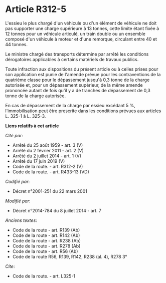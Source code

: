 # Article R312-5

L'essieu le plus chargé d'un véhicule ou d'un élément de véhicule ne doit pas supporter une charge supérieure à 13 tonnes,
cette limite étant fixée à 12 tonnes pour un véhicule articulé, un train double ou un ensemble composé d'un véhicule à moteur
et d'une remorque, circulant entre 40 et 44 tonnes.

Le ministre chargé des transports détermine par arrêté les conditions dérogatoires applicables à certains matériels de
travaux publics. 

Toute infraction aux dispositions du présent article ou à celles prises pour son application est punie de l'amende prévue
pour les contraventions de la quatrième classe pour le dépassement jusqu'à 0,3 tonne de la charge autorisée et, pour un
dépassement supérieur, de la même amende prononcée autant de fois qu'il y a de tranches de dépassement de 0,3 tonne de la
charge autorisée. 

En cas de dépassement de la charge par essieu excédant 5 %, l'immobilisation peut être prescrite dans les conditions prévues
aux articles L. 325-1 à L. 325-3.

**Liens relatifs à cet article**

_Cité par_:

  - Arrêté du 25 août 1959 - art. 3 (V)
  - Arrêté du 2 février 2011 - art. 2 (V)
  - Arrêté du 2 juillet 2014 - art. 1 (V)
  - Arrêté du 17 juin 2019 (V)
  - Code de la route. - art. R312-2 (V)
  - Code de la route. - art. R433-13 (VD)

_Codifié par_:

  - Décret n°2001-251 du 22 mars 2001

_Modifié par_:

  - Décret n°2014-784 du 8 juillet 2014 - art. 7

_Anciens textes_:

  - Code de la route - art. R139 (Ab)
  - Code de la route - art. R142 (Ab)
  - Code de la route - art. R238 (Ab)
  - Code de la route - art. R278 (Ab)
  - Code de la route - art. R56 (Ab)
  - Code de la route R56, R139, R142, R238 (al. 4), R278 3°

_Cite_:

  - Code de la route. - art. L325-1

